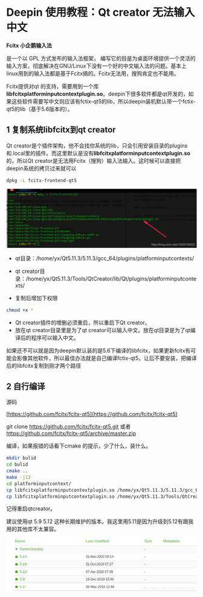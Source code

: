 # Deepin 使用教程：Qt creator 无法输入中文

**Fcitx 小企鹅输入法**

是一个以 GPL 方式发布的输入法框架， 编写它的目是为桌面环境提供一个灵活的输入方案，彻底解决在GNU/Linux下没有一个好的中文输入法的问题。基本上linux用到的输入法都是基于Fcitx搞的。Fcitx无法用，搜狗肯定也不能用。

Fcitx提供对qt 的支持，需要用到一个库**libfcitxplatforminputcontextplugin.so**。deepin下很多软件都是qt开发的，如果这些软件需要写中文则应该有fctix-qt5的lib，所以deepin装机默认带一个fctix-qt5的lib（基于5.6版本的）。

## 1 复制系统libfcitx到qt creator

Qt creator是个插件架构，他不会找你系统的lib，只会引用安装目录的plugins和.local里的插件。而这里默认是没有**libfcitxplatforminputcontextplugin.so**的，所以Qt creator是无法用Fcitx（搜狗）输入法输入。这时候可以直接把deepin系统的拷贝过来就可以

```bash
dpkg -L fcitx-frontend-qt5
```
![](https://raw.githubusercontent.com/BeyondXinXin/BeyondXinXIn/main/20211211/xxx.6paeu46jyg80.png)

- qt目录：/home/yx/Qt5.11.3/5.11.3/gcc_64/plugins/platforminputcontexts/
- qt creator目录：/home/yx/Qt5.11.3/Tools/QtCreator/lib/Qt/plugins/platforminputcontexts/

- 复制后增加下权限

```bash
chmod +x *
```
- Qt creator插件的增删必须重启，所以重启下Qt creator。
- 放在qt creator目录里是为了qt creator可以输入中文。放在qt目录是为了qt编译后的程序可以输入中文。

如果还不可以就是因为deepin默认装的是5.6下编译的libfcitx，如果更新fcitx有可能会影像其他软件，所以最佳办法就是自己编译fctix-qt5，让后不要安装，把编译后的libfcitx复制到刚才两个路径

## 2 自行编译

源码

[https://github.com/fcitx/fcitx-qt5](https://github.com/fcitx/fcitx-qt5)

git clone https://github.com/fcitx/fcitx-qt5.git  或者  https://github.com/fcitx/fcitx-qt5/archive/master.zip

编译，如果报错的话看下cmake 的提示，少了什么，装什么。
```bash
mkdir bulid
cd bulid
cmake ..
make -j12
cd platforminputcontext/
cp libfcitxplatforminputcontextplugin.so /home/yx/Qt5.11.3/5.11.3/gcc_64/plugins/platforminputcontexts
cp libfcitxplatforminputcontextplugin.so /home/yx/Qt5.11.3/Tools/QtCreator/lib/Qt/plugins/platforminputcontexts/
```

记得重启qtcreator。


建议使用qt 5.9  5.12 这种长期维护的版本。我这里用5.11是因为升级到5.12有跟我用的其他库不太兼容。

![](https://raw.githubusercontent.com/BeyondXinXin/BeyondXinXIn/main/20211211/xxx.e9418jufim8.png)